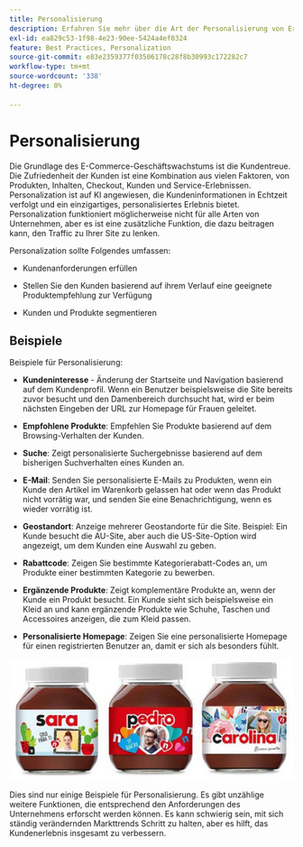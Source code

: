 ```yaml
---
title: Personalisierung
description: Erfahren Sie mehr über die Art der Personalisierung von Erlebnissen, die Ihren Kunden bieten sollte.
exl-id: ea829c53-1f98-4e23-90ee-5424a4ef0324
feature: Best Practices, Personalization
source-git-commit: e83e2359377f03506178c28f8b30993c172282c7
workflow-type: tm+mt
source-wordcount: '338'
ht-degree: 0%

---
```


# Personalisierung

Die Grundlage des E-Commerce-Geschäftswachstums ist die Kundentreue. Die Zufriedenheit der Kunden ist eine Kombination aus vielen Faktoren, von Produkten, Inhalten, Checkout, Kunden und Service-Erlebnissen. Personalization ist auf KI angewiesen, die Kundeninformationen in Echtzeit verfolgt und ein einzigartiges, personalisiertes Erlebnis bietet. Personalization funktioniert möglicherweise nicht für alle Arten von Unternehmen, aber es ist eine zusätzliche Funktion, die dazu beitragen kann, den Traffic zu Ihrer Site zu lenken.

Personalization sollte Folgendes umfassen:

- Kundenanforderungen erfüllen

- Stellen Sie den Kunden basierend auf ihrem Verlauf eine geeignete Produktempfehlung zur Verfügung

- Kunden und Produkte segmentieren

## Beispiele

Beispiele für Personalisierung:

- **Kundeninteresse** - Änderung der Startseite und Navigation basierend auf dem Kundenprofil. Wenn ein Benutzer beispielsweise die Site bereits zuvor besucht und den Damenbereich durchsucht hat, wird er beim nächsten Eingeben der URL zur Homepage für Frauen geleitet.

- **Empfohlene Produkte**: Empfehlen Sie Produkte basierend auf dem Browsing-Verhalten der Kunden.

- **Suche**: Zeigt personalisierte Suchergebnisse basierend auf dem bisherigen Suchverhalten eines Kunden an.

- **E-Mail**: Senden Sie personalisierte E-Mails zu Produkten, wenn ein Kunde den Artikel im Warenkorb gelassen hat oder wenn das Produkt nicht vorrätig war, und senden Sie eine Benachrichtigung, wenn es wieder vorrätig ist.

- **Geostandort**: Anzeige mehrerer Geostandorte für die Site. Beispiel: Ein Kunde besucht die AU-Site, aber auch die US-Site-Option wird angezeigt, um dem Kunden eine Auswahl zu geben.

- **Rabattcode**: Zeigen Sie bestimmte Kategorierabatt-Codes an, um Produkte einer bestimmten Kategorie zu bewerben.

- **Ergänzende Produkte**: Zeigt komplementäre Produkte an, wenn der Kunde ein Produkt besucht. Ein Kunde sieht sich beispielsweise ein Kleid an und kann ergänzende Produkte wie Schuhe, Taschen und Accessoires anzeigen, die zum Kleid passen.

- **Personalisierte Homepage**: Zeigen Sie eine personalisierte Homepage für einen registrierten Benutzer an, damit er sich als besonders fühlt.

![Beispiel für personalisierte Produkte](../../assets/playbooks/personalization-example.png)

Dies sind nur einige Beispiele für Personalisierung. Es gibt unzählige weitere Funktionen, die entsprechend den Anforderungen des Unternehmens erforscht werden können. Es kann schwierig sein, mit sich ständig verändernden Markttrends Schritt zu halten, aber es hilft, das Kundenerlebnis insgesamt zu verbessern.
